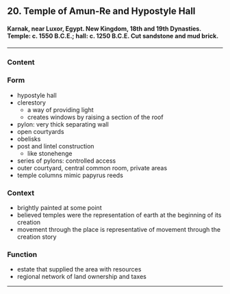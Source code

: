 <!-- order:2 -->
## 20. Temple of Amun-Re and Hypostyle Hall
#### Karnak, near Luxor, Egypt. New Kingdom, 18th and 19th Dynasties. Temple: c. 1550 B.C.E.; hall: c. 1250 B.C.E. Cut sandstone and mud brick.
---

### Content

### Form
- hypostyle hall
- clerestory
  - a way of providing light 
  - creates windows by raising a section of the roof
- pylon: very thick separating wall
- open courtyards
- obelisks
- post and lintel construction
  - like stonehenge 
- series of pylons: controlled access
- outer courtyard, central common room, private areas
- temple columns mimic papyrus reeds

### Context
- brightly painted at some point
- believed temples were the representation of earth at the beginning of its creation
- movement through the place is representative of movement through the creation story

### Function
- estate that supplied the area with resources
- regional network of land ownership and taxes

---
